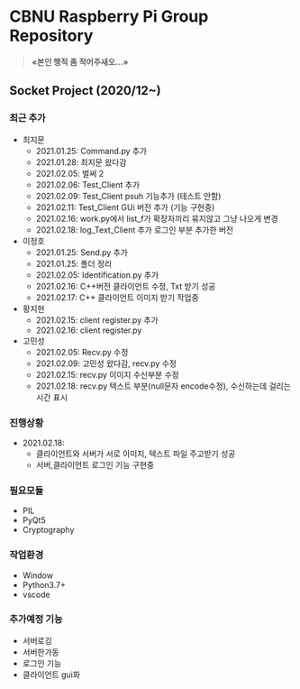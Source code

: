 # CBNU Raspberry Pi Group Repository

> **&laquo;본인 행적 좀 적어주새오...&raquo;**


## Socket Project (2020/12~)

### 최근 추가
  * 최지문
    * 2021.01.25: Command.py 추가
    * 2021.01.28: 최지문 왔다감
    * 2021.02.05: 벌써 2
    * 2021.02.06: Test_Client 추가
    * 2021.02.09: Test_Client psuh 기능추가 (테스트 안함)
    * 2021.02.11: Test_Client GUi 버전 추가 (기능 구현중)
    * 2021.02.16: work.py에서 list_f가 확장자끼리 묶지않고 그냥 나오게 변경
    * 2021.02.18: log_Text_Client 추가 로그인 부분 추가한 버전
  * 이정호
    * 2021.01.25: Send.py 추가
    * 2021.01.25: 폴더 정리
    * 2021.02.05: Identification.py 추가
    * 2021.02.16: C++버전 클라이언트 수정, Txt 받기 성공
    * 2021.02.17: C++ 클라이언트 이미지 받기 작업중
  * 황지현
    * 2021.02.15: client register.py 추가
    * 2021.02.16: client register.py 
  * 고민성
    * 2021.02.05: Recv.py 수정
    * 2021.02.09: 고민성 왔다감, recv.py 수정
    * 2021.02.15: recv.py 이미지 수신부분 수정
    * 2021.02.18: recv.py 텍스트 부분(null문자 encode수정), 수신하는데 걸리는 시간 표시
### 진행상황
  * 2021.02.18: 
    * 클라이언트와 서버가 서로 이미지, 텍스트 파일 주고받기 성공
    * 서버,클라이언트 로그인 기능 구현중   

### 필요모듈
  *  PIL
  *  PyQt5
  *  Cryptography
  

### 작업환경
  * Window
  * Python3.7+
  * vscode

### 추가예정 기능
  * 서버로깅
  * 서버한가동
  * 로그인 기능
  * 클라이언트 gui화
 
